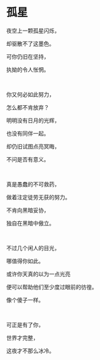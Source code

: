 # 孤星

夜空上一颗孤星闪烁，

却驱散不了这墨色。

可你仍旧在坚持，

执拗的令人怅惘。

<br>

你又何必如此努力，

怎么都不肯放弃？

明明没有日月的光辉，

也没有同伴一起。

却仍旧试图点亮冥晦，

不问是否有意义。

<br>

真是愚蠢的不可救药，

做着注定徒劳无获的努力。

不肯向黑暗妥协，

独自在黑暗中傲立。

<br>

不过几个闲人的目光，

哪值得你如此。

或许你天真的以为一点光亮

便可以帮助他们至少度过眼前的彷徨。

像个傻子一样。

<br>

可正是有了你，

世界才完整，

这夜才不那么冰冷。


